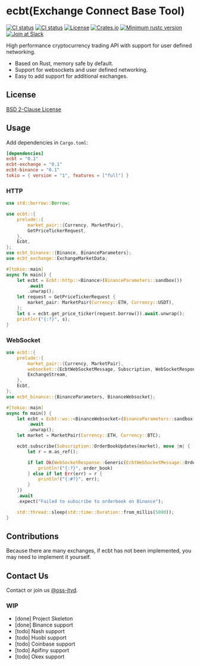 # ecbt(Exchange Connect Base Tool)
[![CI status](https://github.com/wmjtyd/ecbt/actions/workflows/build.yml/badge.svg)](https://github.com/wmjtyd/ecbt/actions?query=workflow%3ABuild+branch%3Amain)
[![CI status](https://github.com/wmjtyd/ecbt/actions/workflows/security.yml/badge.svg)](https://github.com/wmjtyd/ecbt/actions?query=workflow%3ASecurity)
[![License](https://img.shields.io/badge/License-BSD_2--Clause-orange.svg)](https://opensource.org/licenses/BSD-2-Clause)
[![Crates.io](https://img.shields.io/crates/v/ecbt.svg)](https://crates.io/crates/ecbt)
[![Minimum rustc version](https://img.shields.io/badge/rustc-1.54+-lightgray.svg)](https://github.com/wmjtyd/ecbt)
[![Join at Slack](https://img.shields.io/badge/chat-slack-brightgreen)](https://join.slack.com/t/wmjtyd/shared_invite/zt-17sfuaoj7-~0WmpuFL_NTqS~4WTNEXTg)

High performance cryptocurrency trading API with support for user defined networking.

* Based on Rust, memory safe by default.
* Support for websockets and user defined networking.
* Easy to add support for additional exchanges.

## License

[BSD 2-Clause License](https://opensource.org/licenses/BSD-2-Clause)


## Usage

Add dependencies in `Cargo.toml`:

```toml
[dependencies]
ecbt = "0.1"
ecbt-exchange = "0.1"
ecbt-binance = "0.1"
tokio = { version = "1", features = ["full"] }
```

### HTTP

```rust
use std::borrow::Borrow;

use ecbt::{
    prelude::{
        market_pair::{Currency, MarketPair},
        GetPriceTickerRequest,
    },
    Ecbt,
};
use ecbt_binance::{Binance, BinanceParameters};
use ecbt_exchange::ExchangeMarketData;

#[tokio::main]
async fn main() {
    let ecbt = Ecbt::http::<Binance>(BinanceParameters::sandbox())
        .await
        .unwrap();
    let request = GetPriceTickerRequest {
        market_pair: MarketPair(Currency::ETH, Currency::USDT),
    };
    let s = ecbt.get_price_ticker(request.borrow()).await.unwrap();
    println!("{:?}", s);
}
```

### WebSocket

```rust
use ecbt::{
    prelude::{
        market_pair::{Currency, MarketPair},
        websocket::{EcbtWebSocketMessage, Subscription, WebSocketResponse},
        ExchangeStream,
    },
    Ecbt,
};
use ecbt_binance::{BinanceParameters, BinanceWebsocket};

#[tokio::main]
async fn main() {
    let ecbt = Ecbt::ws::<BinanceWebsocket>(BinanceParameters::sandbox())
        .await
        .unwrap();
    let market = MarketPair(Currency::ETH, Currency::BTC);

    ecbt.subscribe(Subscription::OrderBookUpdates(market), move |m| {
        let r = m.as_ref();

        if let Ok(WebSocketResponse::Generic(EcbtWebSocketMessage::OrderBook(order_book))) = r {
            println!("{:?}", order_book)
        } else if let Err(err) = r {
            println!("{:#?}", err);
        }
    })
    .await
    .expect("Failed to subscribe to orderbook on Binance");

    std::thread::sleep(std::time::Duration::from_millis(5000));
}
```

## Contributions

Because there are many exchanges, if ecbt has not been implemented, you may need to implement it yourself.

## Contact Us

Contact or join us [@oss-jtyd](https://github.com/oss-jtyd).

### WIP

- [done] Project Skeleton
- [done] Binance support
- [todo] Nash support
- [todo] Huobi support
- [todo] Coinbase support
- [todo] Apifiny support
- [todo] Okex support